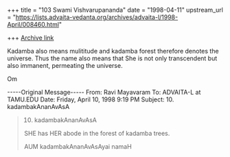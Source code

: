+++
title = "103 Swami Vishvarupananda"
date = "1998-04-11"
upstream_url = "https://lists.advaita-vedanta.org/archives/advaita-l/1998-April/008460.html"

+++
[Archive link](https://lists.advaita-vedanta.org/archives/advaita-l/1998-April/008460.html)

Kadamba also means mulititude and kadamba forest therefore denotes the
universe. Thus the name also means that She is not only transcendent but
also immanent, permeating the universe.

Om

-----Original Message-----
From: Ravi Mayavaram <msr at REDDY20.TAMU.EDU>
To: ADVAITA-L at TAMU.EDU <ADVAITA-L at TAMU.EDU>
Date: Friday, April 10, 1998 9:19 PM
Subject: 10. kadambakAnanAvAsA


>10. kadambakAnanAvAsA
>
>SHE has HER abode in the forest of kadamba trees.
>
>AUM kadambakAnanAvAsAyai namaH
>

